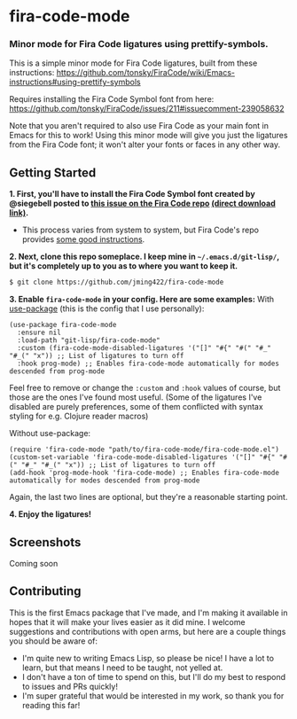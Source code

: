 fira-code-mode
===
### Minor mode for Fira Code ligatures using prettify-symbols.

This is a simple minor mode for Fira Code ligatures, built from these instructions: https://github.com/tonsky/FiraCode/wiki/Emacs-instructions#using-prettify-symbols

Requires installing the Fira Code Symbol font from here: https://github.com/tonsky/FiraCode/issues/211#issuecomment-239058632

Note that you aren't required to also use Fira Code as your main font in Emacs for this to work! Using this minor mode will give you just the ligatures from the Fira Code font; it won't alter your fonts or faces in any other way.


## Getting Started

**1. First, you'll have to install the Fira Code Symbol font created by @siegebell posted to [this issue on the Fira Code repo](https://github.com/tonsky/FiraCode/issues/211#issuecomment-239058632) [(direct download link)](https://github.com/tonsky/FiraCode/files/412440/FiraCode-Regular-Symbol.zip).**
   - This process varies from system to system, but Fira Code's repo provides [some good instructions](https://github.com/tonsky/FiraCode/wiki/Installing).

**2. Next, clone this repo someplace. I keep mine in `~/.emacs.d/git-lisp/`, but it's completely up to you as to where you want to keep it.**
```bash
$ git clone https://github.com/jming422/fira-code-mode
```

**3. Enable `fira-code-mode` in your config. Here are some examples:**
With [use-package](https://github.com/jwiegley/use-package) (this is the config that I use personally):
```elisp
(use-package fira-code-mode
  :ensure nil
  :load-path "git-lisp/fira-code-mode"
  :custom (fira-code-mode-disabled-ligatures '("[]" "#{" "#(" "#_" "#_(" "x")) ;; List of ligatures to turn off
  :hook prog-mode) ;; Enables fira-code-mode automatically for modes descended from prog-mode
```
Feel free to remove or change the `:custom` and `:hook` values of course, but those are the ones I've found most useful. (Some of the ligatures I've disabled are purely preferences, some of them conflicted with syntax styling for e.g. Clojure reader macros)

Without use-package:
```elisp
(require 'fira-code-mode "path/to/fira-code-mode/fira-code-mode.el")
(custom-set-variable 'fira-code-mode-disabled-ligatures '("[]" "#{" "#(" "#_" "#_(" "x")) ;; List of ligatures to turn off
(add-hook 'prog-mode-hook 'fira-code-mode) ;; Enables fira-code-mode automatically for modes descended from prog-mode
```
Again, the last two lines are optional, but they're a reasonable starting point.

**4. Enjoy the ligatures!**


## Screenshots

Coming soon


## Contributing

This is the first Emacs package that I've made, and I'm making it available in hopes that it will make your lives easier as it did mine. I welcome suggestions and contributions with open arms, but here are a couple things you should be aware of:
- I'm quite new to writing Emacs Lisp, so please be nice! I have a lot to learn, but that means I need to be taught, not yelled at.
- I don't have a ton of time to spend on this, but I'll do my best to respond to issues and PRs quickly!
- I'm super grateful that would be interested in my work, so thank you for reading this far!
